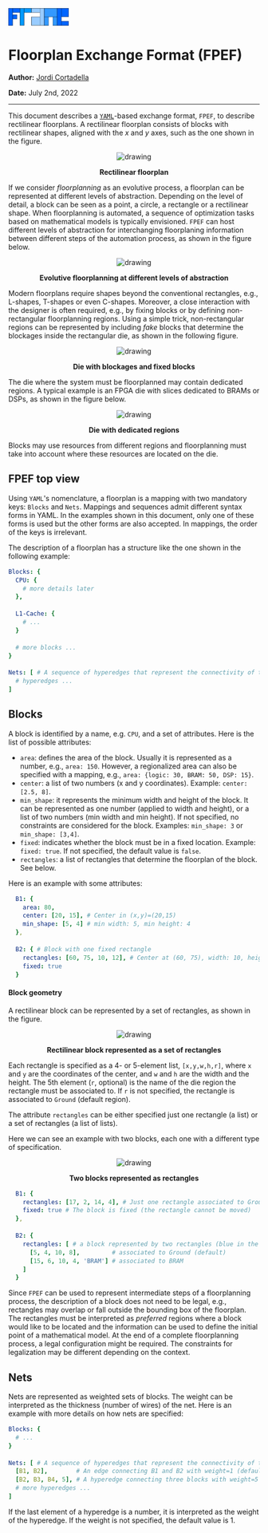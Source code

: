 <img src="https://github.com/jordicf/FRAME/blob/master/doc/pict/Frame.png" alt="drawing" style="height: 35px;"/>

# Floorplan Exchange Format (FPEF)
**Author:** [Jordi Cortadella](https://www.cs.upc.edu/~jordicf)

**Date:** July 2nd, 2022

---

This document describes a [`YAML`](https://en.wikipedia.org/wiki/YAML)-based exchange format, `FPEF`,
to describe rectilinear floorplans. A rectilinear floorplan consists of blocks with rectilinear shapes,
aligned with the _x_ and _y_ axes, such as the one shown in the figure.

<figure>
<p style="text-align:center">
<img src="https://www.cs.upc.edu/~jordicf/Research/FRAME/doc/RectFP.png" alt="drawing" style="height: 150px;"/>
</p>
<figcaption style="text-align:center"><b>Rectilinear floorplan</b></figcaption>
</figure>

If we consider _floorplanning_ as an evolutive process, a floorplan can be represented at different
levels of abstraction. Depending on the level of detail, a block can be seen as a point, a circle,
a rectangle or a rectilinear shape. When floorplanning is automated, a sequence of optimization tasks
based on mathematical models is typically envisioned. `FPEF` can host different levels of abstraction
for interchanging floorplaning information between different steps of the automation process,
as shown in the figure below.

<figure>
<p style="text-align:center">
<img src="https://www.cs.upc.edu/~jordicf/Research/FRAME/doc/FPprocess.png" alt="drawing" style="height: 180px;"/>
</p>
<figcaption style="text-align:center"><b>Evolutive floorplanning at different levels of abstraction</b></figcaption>
</figure>

Modern floorplans require shapes beyond the conventional rectangles, e.g., L-shapes, T-shapes or even
C-shapes. Moreover, a close interaction with the designer is often required, e.g., by fixing blocks
or by defining non-rectangular floorplanning regions. Using a simple trick, non-rectangular regions
can be represented by including _fake_ blocks that determine the blockages inside the rectangular
die, as shown in the following figure.

<figure>
<p style="text-align:center">
<img src="https://www.cs.upc.edu/~jordicf/Research/FRAME/doc/FakeFixedBlocks.png" alt="drawing" style="height: 200px;"/>
</p>
<figcaption style="text-align:center"><b>Die with blockages and fixed blocks</b></figcaption>
</figure>

The die where the system must be floorplanned may contain dedicated regions. A typical example is an
FPGA die with slices dedicated to BRAMs or DSPs, as shown in the figure below.

<figure>
<p style="text-align:center">
<img src="https://www.cs.upc.edu/~jordicf/Research/FRAME/doc/FPGA_structure.png" alt="drawing" style="height: 200px;"/>
</p>
<figcaption style="text-align:center"><b>Die with dedicated regions</b></figcaption>
</figure>

Blocks may use resources from different regions and floorplanning must take into account where these
resources are located on the die.

## FPEF top view
Using `YAML`'s nomenclature, a floorplan is a mapping with two mandatory keys: `Blocks` and `Nets`. 
Mappings and sequences admit different syntax forms in YAML. In the examples shown in this document,
only one of these forms is used but the other forms are also accepted. In mappings, the order of the keys is irrelevant. 

The description of a floorplan has a structure like the one shown in the following example:


~~~yaml
Blocks: {
  CPU: {
    # more details later
  },

  L1-Cache: {
    # ...
  }

  # more blocks ...
}

Nets: [ # A sequence of hyperedges that represent the connectivity of the blocks
  # hyperedges ...
]
~~~


## Blocks

A block is identified by a name, e.g. `CPU`, and a set of attributes.
Here is the list of possible attributes:

* `area`: defines the area of the block. Usually it is represented as a number, e.g., `area: 150`. However,
          a regionalized area can also be specified with a mapping,
          e.g., `area: {logic: 30, BRAM: 50, DSP: 15}`.
* `center`: a list of two numbers (x and y coordinates). Example: `center: [2.5, 8]`.
* `min_shape`: it represents the minimum width and height of the block. It can be represented as one number
  (applied to width and height), or a list of two numbers (min width and min height). If not specified, no
  constraints are considered for the block. Examples: `min_shape: 3` or `min_shape: [3,4]`.
* `fixed`: indicates whether the block must be in a fixed location. Example: `fixed: true`. If not specified,
           the default value is `false`.
* `rectangles`: a list of rectangles that determine the floorplan of the block. See below.

Here is an example with some attributes:
~~~yaml
  B1: {
    area: 80,
    center: [20, 15], # Center in (x,y)=(20,15)
    min_shape: [5, 4] # min width: 5, min height: 4
  },

  B2: { # Block with one fixed rectangle
    rectangles: [60, 75, 10, 12], # Center at (60, 75), width: 10, height:12
    fixed: true
  }
~~~

#### Block geometry

A rectilinear block can be represented by a set of rectangles, as shown in the figure.

<figure>
<p style="text-align:center">
<img src="https://www.cs.upc.edu/~jordicf/Research/FRAME/doc/BlockRectangles.png" alt="drawing" style="height: 150px;"/>
</p>
<figcaption style="text-align:center"><b>Rectilinear block represented as a set of rectangles</b></figcaption>
</figure>

Each rectangle is specified as a 4- or 5-element list, `[x,y,w,h,r]`, where `x` and `y` are the
coordinates of the center, and `w` and `h` are the width and the height.
The 5th element (`r`, optional) is the name of the die region the rectangle must be associated to.
If `r` is not specified, the rectangle is associated to `Ground` (default region).

The attribute `rectangles` can be either specified just one rectangle (a list) or a set of rectangles
(a list of lists).

Here we can see an example with two blocks, each one with a different type of specification.
<figure>
<p style="text-align:center">
<img src="https://www.cs.upc.edu/~jordicf/Research/FRAME/doc/TwoBlocksRectangles.png" 
alt="drawing" style="height: 85px;"/>
</p>
<figcaption style="text-align:center"><b>Two blocks represented as rectangles</b></figcaption>
</figure>

~~~yaml
  B1: {
    rectangles: [17, 2, 14, 4], # Just one rectangle associated to Ground (red in the figure)
    fixed: true # The block is fixed (the rectangle cannot be moved)
  },

  B2: {
    rectangles: [ # a block represented by two rectangles (blue in the figure)
      [5, 4, 10, 8],         # associated to Ground (default)
      [15, 6, 10, 4, 'BRAM'] # associated to BRAM
    ]
  }
~~~


Since `FPEF` can be used to represent intermediate 
steps of a floorplanning process, the description of a block does not need to be legal, e.g., 
rectangles may overlap or fall outside the bounding box of the floorplan. The rectangles must be 
interpreted as _preferred_ regions where a block would like to be located and the information can be 
used to define the initial point of a mathematical model. At the end of a complete 
floorplanning process, a legal configuration might be required. The constraints for legalization may 
be different depending on the context.

## Nets

Nets are represented as weighted sets of blocks. The weight can be interpreted as the thickness
(number of wires) of the net. Here is an example with more details on how nets are specified:
~~~yaml
Blocks: {
  # ...
}

Nets: [ # A sequence of hyperedges that represent the connectivity of the blocks
  [B1, B2],        # An edge connecting B1 and B2 with weight=1 (default)
  [B2, B3, B4, 5], # A hyperedge connecting three blocks with weight=5
  # more hyperedges ...
]
~~~

If the last element of a hyperedge is a number, it is interpreted as the weight of the hyperedge.
If the weight is not specified, the default value is 1.